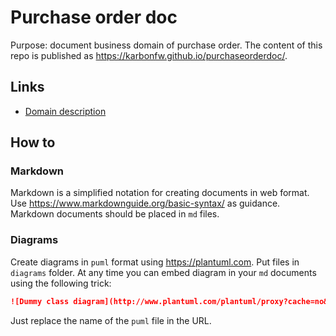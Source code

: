 # Purchase order doc
Purpose: document business domain of purchase order. The content of this repo is published as https://karbonfw.github.io/purchaseorderdoc/.

## Links
* [Domain description](domain.md)

## How to
### Markdown
Markdown is a simplified notation for creating documents in web format. Use https://www.markdownguide.org/basic-syntax/ as guidance. Markdown documents should be placed in `md` files.

### Diagrams
Create diagrams in `puml` format using https://plantuml.com. Put files in `diagrams` folder. At any time you can embed diagram in your `md` documents using the following trick:

```markdown
![Dummy class diagram](http://www.plantuml.com/plantuml/proxy?cache=no&src=https://raw.githubusercontent.com/karbonfw/purchaseorderdoc/master/diagrams/dummy-class-diagram.puml)
```

Just replace the name of the `puml` file in the URL.
